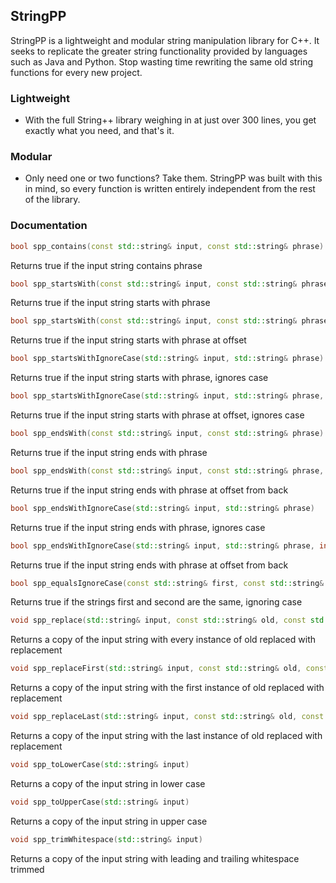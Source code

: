 ## StringPP

StringPP is a lightweight and modular string manipulation library for C++. It seeks to replicate the greater string functionality provided by languages such as Java and Python. Stop wasting time rewriting the same old string functions for every new project.

### Lightweight

- With the full String++ library weighing in at just over 300 lines, you get exactly what you need, and that's it.

### Modular

- Only need one or two functions? Take them. StringPP was built with this in mind, so every function is written entirely independent from the rest of the library.

### Documentation

```C++
bool spp_contains(const std::string& input, const std::string& phrase)
```
Returns true if the input string contains phrase


```C++
bool spp_startsWith(const std::string& input, const std::string& phrase)
```
Returns true if the input string starts with phrase


```C++
bool spp_startsWith(const std::string& input, const std::string& phrase, int offset)
```
Returns true if the input string starts with phrase at offset


```C++
bool spp_startsWithIgnoreCase(std::string& input, std::string& phrase)
```
Returns true if the input string starts with phrase, ignores case

```C++
bool spp_startsWithIgnoreCase(std::string& input, std::string& phrase, int offset)
```
Returns true if the input string starts with phrase at offset, ignores case

```C++
bool spp_endsWith(const std::string& input, const std::string& phrase)
```
Returns true if the input string ends with phrase

```C++
bool spp_endsWith(const std::string& input, const std::string& phrase, int offset)
```
Returns true if the input string ends with phrase at offset from back

```C++
bool spp_endsWithIgnoreCase(std::string& input, std::string& phrase)
```
Returns true if the input string ends with phrase, ignores case

```C++
bool spp_endsWithIgnoreCase(std::string& input, std::string& phrase, int offset)
```
Returns true if the input string ends with phrase at offset from back

```C++
bool spp_equalsIgnoreCase(const std::string& first, const std::string& second)
```
Returns true if the strings first and second are the same, ignoring case

```C++
void spp_replace(std::string& input, const std::string& old, const std::string& replacement)
```
Returns a copy of the input string with every instance of old replaced with replacement

```C++
void spp_replaceFirst(std::string& input, const std::string& old, const std::string& replacement)
```
Returns a copy of the input string with the first instance of old replaced with replacement

```C++
void spp_replaceLast(std::string& input, const std::string& old, const std::string& replacement)
```
Returns a copy of the input string with the last instance of old replaced with replacement

```C++
void spp_toLowerCase(std::string& input)
```
Returns a copy of the input string in lower case

```C++
void spp_toUpperCase(std::string& input)
```
Returns a copy of the input string in upper case

```C++
void spp_trimWhitespace(std::string& input)
```
Returns a copy of the input string with leading and trailing whitespace trimmed